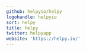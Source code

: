 ```yaml
---
github: helpyio/helpy
logohandle: helpyio
sort: helpy
title: Helpy
twitter: helpyapp
website: 'https://helpy.io/'
---
```

